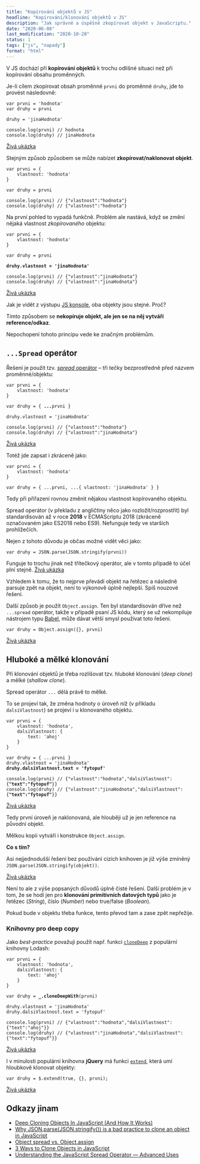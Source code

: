 ```yaml
---
title: "Kopírování objektů v JS"
headline: "Kopírování/klonování objektů v JS"
description: "Jak správně a úspěšně zkopírovat objekt v JavaScriptu."
date: "2020-06-08"
last_modification: "2020-10-20"
status: 1
tags: ["js", "napady"]
format: "html"
---
```


<p>V JS dochází při <b>kopírování objektů</b> k trochu odlišné situaci než při kopírování obsahu proměnných.</p>

<p>Je-li cílem zkopírovat obsah proměnné <code>prvni</code> do proměnné <code>druhy</code>, jde to provést následovně:</p>

<pre><code>var prvni = 'hodnota'
var druhy = prvni

druhy = 'jinaHodnota'

console.log(prvni) // hodnota
console.log(druhy) // jinaHodnota</code></pre>

<p><a href="http://kod.djpw.cz/yyyc">Živá ukázka</a></p>




<p>Stejným způsob způsobem se může nabízet <b>zkopírovat/naklonovat objekt</b>.</p>

<pre><code>var prvni = {
    vlastnost: 'hodnota'
}

var druhy = prvni

console.log(prvni) // {"vlastnost":"hodnota"}
console.log(druhy) // {"vlastnost":"hodnota"}</code></pre>






<p>Na první pohled to vypadá funkčně. Problém ale nastává, když se změní nějaká vlastnost <i>zkopírovaného</i> objektu:</p>


<pre><code>var prvni = {
    vlastnost: 'hodnota'
}

var druhy = prvni

<b>druhy.vlastnost = 'jinaHodnota'</b>

console.log(prvni) // {"vlastnost":"jinaHodnota"}
console.log(druhy) // {"vlastnost":"jinaHodnota"}</code></pre>


















<p><a href="http://kod.djpw.cz/bzyc">Živá ukázka</a></p>

<p>Jak je vidět z výstupu <a href="/konsole-varovani">JS konsole</a>, oba objekty jsou stejné. Proč?</p>

<p>Tímto způsobem se <b>nekopíruje objekt, ale jen se na něj vytváří  reference/odkaz</b>.</p>

<p>Nepochopení tohoto principu vede ke značným problémům.</p>


<h2 id="spread"><code>...Spread</code> operátor</h2>
<p>Řešení je použít tzv. <a href="https://developer.mozilla.org/en-US/docs/Web/JavaScript/Reference/Operators/Spread_syntax"><i>spread</i> operátor</a> – tři tečky bezprostředně před názvem proměnné/objektu:</p>

<pre><code>var prvni = {
    vlastnost: 'hodnota'
}

var druhy = { <b>...</b>prvni }

druhy.vlastnost = 'jinaHodnota'

console.log(prvni) // {"vlastnost":"hodnota"}
console.log(druhy) // {"vlastnost":"jinaHodnota"}</code></pre>

<p><a href="http://kod.djpw.cz/xyyc">Živá ukázka</a></p>








<p>Totéž jde zapsat i zkráceně jako:</p>

<pre><code>var prvni = {
    vlastnost: 'hodnota'
}

var druhy = { ...prvni, ...{ vlastnost: 'jinaHodnota' } }</code></pre>

<p>Tedy při přiřazení rovnou změnit nějakou vlastnost kopírovaného objektu.</p>










<p>Spread operátor (v překladu z angličtiny něco jako rozložit/rozprostřít) byl standardisován až v roce <b>2018</b> v ECMAScriptu 2018 (zkráceně označovaném jako ES2018 nebo ES9). Nefunguje tedy ve starších prohlížečích.</p>

<p>Nejen z tohoto důvodu je občas možné vidět věci jako:</p>

<pre><code>var druhy = JSON.parse(JSON.stringify(prvni))</code></pre>


<p>Funguje to trochu jinak než třítečkový operátor, ale v tomto případě to účel plní stejně. <a href="http://kod.djpw.cz/gzyc">Živá ukázka</a></p>

<p>Vzhledem k tomu, že to nejprve převádí objekt na řetězec a následně parsuje zpět na objekt, není to výkonově úplně nejlepší. Spíš nouzové řešení.</p>


<p>Další způsob je použít <code>Object.assign</code>. Ten byl standardisován dříve než <code>...spread</code> operátor, takže v případě psaní JS kódu, který se už nekompiluje nástrojem typu <a href="https://babeljs.io">Babel</a>, může dávat větší smysl používat toto řešení.</p>

<pre><code>var druhy = Object.assign({}, prvni)</code></pre>

<p><a href="http://kod.djpw.cz/izyc">Živá ukázka</a></p>









<h2 id="deep">Hluboké a mělké klonování</h2>

<p>Při klonování objektů je třeba rozlišovat tzv. hluboké klonování (<i>deep clone</i>) a mělké (<i>shallow clone</i>).</p>

<p>Spread operátor <code>...</code> dělá právě to mělké.</p>

<p>To se projeví tak, že změna hodnoty o úroveň níž (v příkladu <code>dalsiVlastnost</code>) se projeví i u klonovaného objektu.</p>

<pre><code>var prvni = {
    vlastnost: 'hodnota',
    dalsiVlastnost: {
        text: 'ahoj'
    }
}

var druhy = { ...prvni }
druhy.vlastnost = 'jinaHodnota'
<b>druhy.dalsiVlastnost.text = 'fytopuf'</b>

console.log(prvni) // {"vlastnost":"hodnota","dalsiVlastnost":{<b>"text":"fytopuf"</b>}}
console.log(druhy) // {"vlastnost":"jinaHodnota","dalsiVlastnost":{<b>"text":"fytopuf"</b>}}</code></pre>

<p><a href="http://kod.djpw.cz/jzyc">Živá ukázka</a></p>




















<p>Tedy první úroveň je naklonovaná, ale hlouběji už je jen reference na původní objekt.</p>

<p>Mělkou kopii vytváří i konstrukce <code>Object.assign</code>.</p>

<p><b>Co s tím?</b></p>

<p>Asi nejjednodušší řešení bez používání cizích knihoven je již výše zmíněný <code>JSON.parse(JSON.stringify(objekt))</code>.</p>

<p><a href="http://kod.djpw.cz/mzyc">Živá ukázka</a></p>





<p>Není to ale z výše popsaných důvodů úplně čisté řešení. Další problém je v tom, že se hodí jen pro <b>klonování primitivních datových typů</b> jako je řetězec (<i>String</i>), číslo (<i>Number</i>) nebo true/false (<i>Boolean</i>).</p>

<p>Pokud bude v objektu třeba funkce, tento převod tam a zase zpět nepřežije.</p>



<h3 id="knihovny">Knihovny pro deep copy</h3>

<p>Jako <i>best-practice</i> považuji použít např. funkci <a href="https://lodash.com/docs/4.17.15#cloneDeep"><code>cloneDeep</code></a> z populární knihovny Lodash:</p>

<pre><code>var prvni = {
    vlastnost: 'hodnota',
    dalsiVlastnost: {
        text: 'ahoj'
    }
}

var druhy = <b>_.cloneDeepWith</b>(prvni)

druhy.vlastnost = 'jinaHodnota'
druhy.dalsiVlastnost.text = 'fytopuf'

console.log(prvni) // {"vlastnost":"hodnota","dalsiVlastnost":{"text":"ahoj"}}
console.log(druhy) // {"vlastnost":"jinaHodnota","dalsiVlastnost":{"text":"fytopuf"}}
</code></pre>

<p><a href="http://kod.djpw.cz/qzyc">Živá ukázka</a></p>
















<p>I v minulosti populární knihovna <b>jQuery</b> má funkci <a href="https://api.jquery.com/jquery.extend/"><code>extend</code></a>, která umí hloubkově klonovat objekty:</p>

<pre><code>var druhy = $.extend(true, {}, prvni);</code></pre>


<p><a href="http://kod.djpw.cz/szyc">Živá ukázka</a></p>



<h2 id="odkazy">Odkazy jinam</h2>

<ul>
  <li><a href="https://www.digitalocean.com/community/tutorials/js-deep-cloning-javascript-objects">
Deep Cloning Objects In JavaScript (And How It Works)</a></li>
  <li><a href="https://medium.com/@pmzubar/why-json-parse-json-stringify-is-a-bad-practice-to-clone-an-object-in-javascript-b28ac5e36521">Why JSON.parse(JSON.stringify()) is a bad practice to clone an object in JavaScript</a></li>
  <li><a href="https://stackoverflow.com/questions/32925460/object-spread-vs-object-assign">Object spread vs. Object.assign
</a></li>
  <li><a href="https://www.samanthaming.com/tidbits/70-3-ways-to-clone-objects/">3 Ways to Clone Objects in JavaScript</a></li>
  <li><a href="https://medium.com/better-programming/understanding-the-javascript-spread-operator-from-beginner-to-expert-part-2-1ec1808d015e">Understanding the JavaScript Spread Operator — Advanced Uses</a></li>
</ul>
